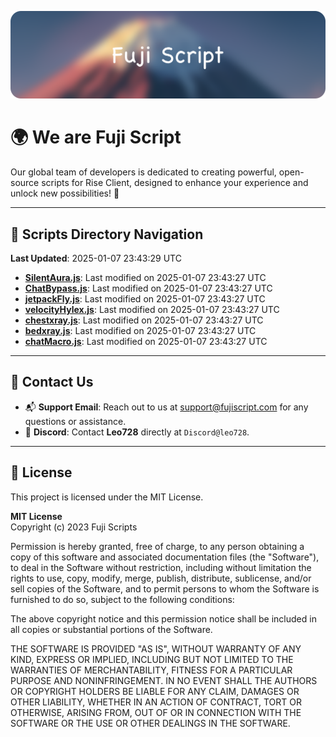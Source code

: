 ![Banner](.github/b.webp)

# 🌍 **We are Fuji Script**

Our global team of developers is dedicated to creating powerful, open-source scripts for Rise Client, designed to enhance your experience and unlock new possibilities! 🌟

---
<!-- SCRIPTS_NAVIGATION_START -->
## 📂 **Scripts Directory Navigation**

**Last Updated**: 2025-01-07 23:43:29 UTC

- **[SilentAura.js](scripts/SilentAura.js)**: Last modified on 2025-01-07 23:43:27 UTC
- **[ChatBypass.js](scripts/ChatBypass.js)**: Last modified on 2025-01-07 23:43:27 UTC
- **[jetpackFly.js](scripts/jetpackFly.js)**: Last modified on 2025-01-07 23:43:27 UTC
- **[velocityHylex.js](scripts/velocityHylex.js)**: Last modified on 2025-01-07 23:43:27 UTC
- **[chestxray.js](scripts/chestxray.js)**: Last modified on 2025-01-07 23:43:27 UTC
- **[bedxray.js](scripts/bedxray.js)**: Last modified on 2025-01-07 23:43:27 UTC
- **[chatMacro.js](scripts/chatMacro.js)**: Last modified on 2025-01-07 23:43:27 UTC

<!-- SCRIPTS_NAVIGATION_END -->

---

## 💬 **Contact Us**  
- 📬 **Support Email**: Reach out to us at [support@fujiscript.com](mailto:support@fujiscript.com) for any questions or assistance.  
- 💬 **Discord**: Contact **Leo728** directly at `Discord@leo728`.

---

## 📜 **License**

This project is licensed under the MIT License.  

**MIT License**  
Copyright (c) 2023 Fuji Scripts  

Permission is hereby granted, free of charge, to any person obtaining a copy of this software and associated documentation files (the "Software"), to deal in the Software without restriction, including without limitation the rights to use, copy, modify, merge, publish, distribute, sublicense, and/or sell copies of the Software, and to permit persons to whom the Software is furnished to do so, subject to the following conditions:  

The above copyright notice and this permission notice shall be included in all copies or substantial portions of the Software.  

THE SOFTWARE IS PROVIDED "AS IS", WITHOUT WARRANTY OF ANY KIND, EXPRESS OR IMPLIED, INCLUDING BUT NOT LIMITED TO THE WARRANTIES OF MERCHANTABILITY, FITNESS FOR A PARTICULAR PURPOSE AND NONINFRINGEMENT. IN NO EVENT SHALL THE AUTHORS OR COPYRIGHT HOLDERS BE LIABLE FOR ANY CLAIM, DAMAGES OR OTHER LIABILITY, WHETHER IN AN ACTION OF CONTRACT, TORT OR OTHERWISE, ARISING FROM, OUT OF OR IN CONNECTION WITH THE SOFTWARE OR THE USE OR OTHER DEALINGS IN THE SOFTWARE.  
